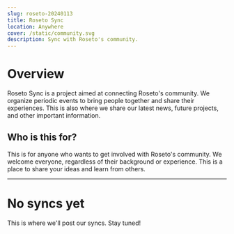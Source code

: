 ```yaml
---
slug: roseto-20240113
title: Roseto Sync
location: Anywhere
cover: /static/community.svg
description: Sync with Roseto's community.
---
```


# Overview

Roseto Sync is a project aimed at connecting Roseto's community. We organize periodic events to bring people together and share their experiences.
This is also where we share our latest news, future projects, and other important information.

## Who is this for?

This is for anyone who wants to get involved with Roseto's community. We welcome everyone, regardless of their background or experience. This is 
a place to share your ideas and learn from others.

---

# No syncs yet
This is where we'll post our syncs. Stay tuned!